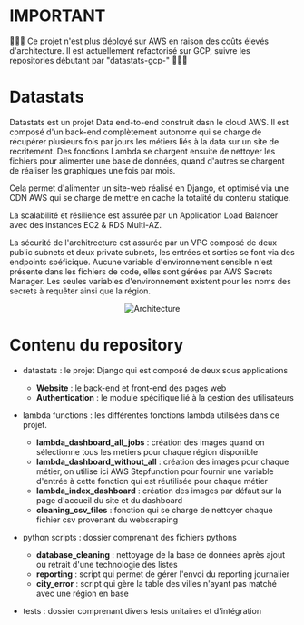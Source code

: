 # IMPORTANT

🔴🔴🔴 Ce projet n'est plus déployé sur AWS en raison des coûts élevés d'architecture. Il est actuellement refactorisé sur GCP, suivre les repositories débutant par "datastats-gcp-" 🔴🔴🔴


# Datastats

Datastats est un projet Data end-to-end construit dasn le cloud AWS. Il est composé d'un back-end complètement autonome qui se charge de récupérer plusieurs fois par jours les métiers liés à la data sur un site de recritement. Des fonctions Lambda se chargent ensuite de nettoyer les fichiers pour alimenter une base de données, quand d'autres se chargent de réaliser les graphiques une fois par mois. 

Cela permet d'alimenter un site-web réalisé en Django, et optimisé via une CDN AWS qui se charge de mettre en cache la totalité du contenu statique. 

La scalabilité et résilience est assurée par un Application Load Balancer avec des instances EC2 & RDS Multi-AZ.

La sécurité de l'architrecture est assurée par un VPC composé de deux public subnets et deux private subnets, les entrées et sorties se font via des endpoints spéficique. Aucune variable d'environnement sensible n'est présente dans les fichiers de code, elles sont gérées par AWS Secrets Manager. Les seules variables d'environnement existent pour les noms des secrets à requêter ainsi que la région. 

<p align="center">
  <img src="https://i.ibb.co/jZncwJX/architecturev3.png" alt="Architecture">
</p>

    
# Contenu du repository

- datastats : le projet Django qui est composé de deux sous applications
  * **Website** : le back-end et front-end des pages web
  * **Authentication** : le module spécifique lié à la gestion des utilisateurs
 
- lambda functions : les différentes fonctions lambda utilisées dans ce projet.
  * **lambda_dashboard_all_jobs** : création des images quand on sélectionne tous les métiers pour chaque région disponible
  * **lambda_dashboard_without_all** : création des images pour chaque métier, on utilise ici AWS Stepfunction pour fournir une variable d'entrée à cette fonction qui est réutilisée pour chaque métier
  * **lambda_index_dashboard** : création des images par défaut sur la page d'accueil du site et du dashboard
  * **cleaning_csv_files** : fonction qui se charge de nettoyer chaque fichier csv provenant du webscraping
 
- python scripts : dossier comprenant des fichiers pythons
  * **database_cleaning** : nettoyage de la base de données après ajout ou retrait d'une technologie des listes
  * **reporting** : script qui permet de gérer l'envoi du reporting journalier
  * **city_error** : script qui gère la table des villes n'ayant pas matché avec une région en base
 
- tests : dossier comprenant divers tests unitaires et d'intégration
